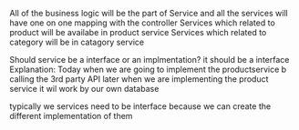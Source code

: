 All of the  business  logic will be  the  part of  Service and all the  services will have
one on one mapping with  the controller 
Services which related  to product will be availabe in product service 
Services  which related  to category will be in catagory service

Should  service  be a interface or an  implmentation?
it should be  a  interface
Explanation:
Today when  we are going  to implement  the  productservice b calling  the  3rd party API 
later when  we are implementing  the product service  it wil work by our own database

typically we services  need  to be interface  because we can  create the  different  implementation of them  
    